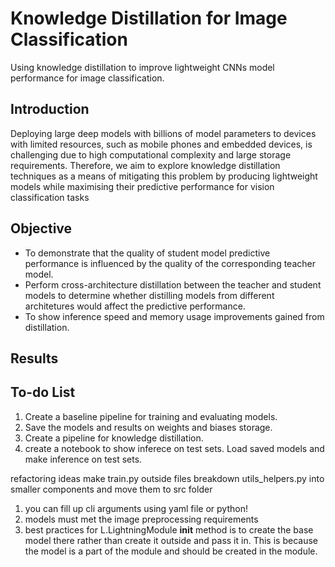 # Knowledge Distillation for Image Classification
Using knowledge distillation to improve lightweight CNNs model performance for image classification.

## Introduction
Deploying large deep models with billions of model parameters to devices with limited resources, such as mobile phones and embedded devices, is challenging due to high computational complexity and large storage requirements. Therefore, we aim to explore knowledge distillation techniques as a means of mitigating this problem by producing lightweight models while maximising their predictive performance for vision classification tasks

## Objective 
- To demonstrate that the quality of student model predictive performance is influenced by the quality of the corresponding teacher model.
- Perform cross-architecture distillation between the teacher and student models to determine whether distilling models from different architetures would affect the predictive performance.
- To show inference speed and memory usage improvements gained from distillation.

## Results


## To-do List
1. Create a baseline pipeline for training and evaluating models.
2. Save the models and results on weights and biases storage.
3. Create a pipeline for knowledge distillation.
4. create a notebook to show inferece on test sets. Load saved models and make inference on test sets.

refactoring ideas
make train.py outside files
breakdown utils_helpers.py into smaller components and move them to src folder

1. you can fill up cli arguments using yaml file or python!
2. models must met the image preprocessing requirements
3. best practices for L.LightningModule __init__ method is to create the base model there rather than create it outside and pass it in. This is because the model is a part of the module and should be created in the module.